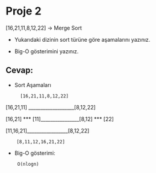 # Proje 2

[16,21,11,8,12,22] -> Merge Sort

- Yukarıdaki dizinin sort türüne göre aşamalarını yazınız.

- Big-O gösterimini yazınız.

## Cevap:

- Sort Aşamaları

        [16,21,11,8,12,22]

[16,21,11] ___________________[8,12,22]

[16,21] *** [11]________________[8,12] *** [22]

[11,16,21]_________________[8,12,22]

        [8,11,12,16,21,22]

- Big-O gösterimi: 

       O(nlogn) 

